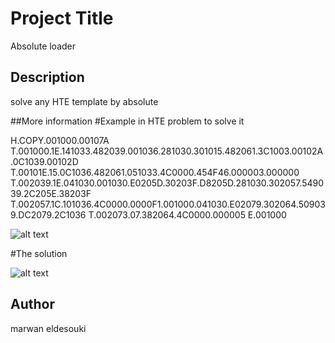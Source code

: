 # Project Title

Absolute loader

## Description

solve any HTE template by absolute

##More information
#Example in HTE problem to solve it

H.COPY.001000.00107A
T.001000.1E.141033.482039.001036.281030.301015.482061.3C1003.00102A.0C1039.00102D
T.00101E.15.0C1036.482061.051033.4C0000.454F46.000003.000000
T.002039.1E.041030.001030.E0205D.30203F.D8205D.281030.302057.549039.2C205E.38203F
T.002057.1C.101036.4C0000.0000F1.001000.041030.E02079.302064.509039.DC2079.2C1036
T.002073.07.382064.4C0000.000005
E.001000

![alt text](https://i.ibb.co/cFXnbD8/Screenshot-569.png)

#The solution

![alt text](https://i.ibb.co/Q67YPkq/Screenshot-571.png)

## Author

marwan eldesouki

